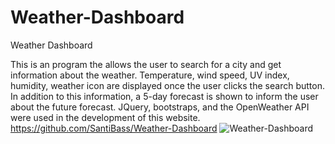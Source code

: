 # Weather-Dashboard
Weather Dashboard

This is an program the allows the user to search for a city and get information 
about the weather. Temperature, wind speed, UV index, humidity, weather icon are 
displayed once the user clicks the search button. In addition to this information,
a 5-day forecast is shown to inform the user about the future forecast.
JQuery, bootstraps, and the OpenWeather API were used in the development of this website.
https://github.com/SantiBass/Weather-Dashboard
![Weather-Dashboard](https://user-images.githubusercontent.com/90415841/141706248-30d90be3-0a5e-406e-bc52-7b3392c95aae.png)

